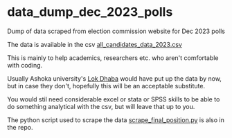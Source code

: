 # data_dump_dec_2023_polls
Dump of data scraped from election commission website for Dec 2023 polls

The data is available in the csv [all_candidates_data_2023.csv](all_candidates_data_2023.csv)

This is mainly to help academics, researchers etc. who aren't comfortable with coding.

Usually Ashoka university's [Lok Dhaba](https://lokdhaba.ashoka.edu.in/) would have put up the data by now, but in case they don't, hopefully this will be an acceptable substitute.

You would stil need considerable excel or stata or SPSS skills to be able to do something analytical with the csv, but will leave that up to you.

The python script used to scrape the data [scrape_final_position.py](scrape_final_position.py) is also in the repo.
